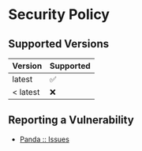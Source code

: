 # Security Policy

## Supported Versions

| Version    | Supported          |
| ---------- | ------------------ |
| latest     | :white_check_mark: |
| < latest   | :x:                |

## Reporting a Vulnerability

* [Panda :: Issues](https://github.com/panda-lang/panda/issues)
